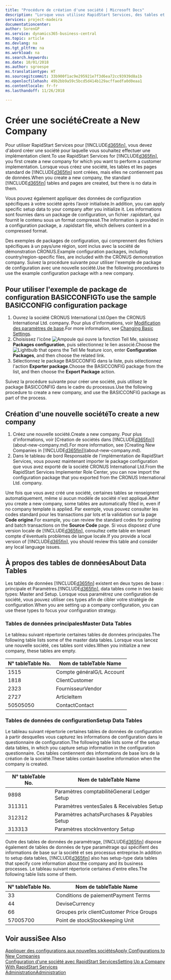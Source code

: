```yaml
---
title: "Procédure de création d'une société | Microsoft Docs"
description: "Lorsque vous utilisez RapidStart Services, des tables et des pages sont créées, mais elles ne contiennent pas de données."
services: project-madeira
documentationcenter: 
author: SorenGP
ms.service: dynamics365-business-central
ms.topic: article
ms.devlang: na
ms.tgt_pltfrm: na
ms.workload: na
ms.search.keywords: 
ms.date: 10/01/2018
ms.author: sgroespe
ms.translationtype: HT
ms.sourcegitcommit: 33b900f1ac9e295921e7f3d6ea72cc93939d8a1b
ms.openlocfilehash: 49b2bb9a59c5bcd5d414b129acffaedfa0d0eaa1
ms.contentlocale: fr-fr
ms.lasthandoff: 11/26/2018

---
```

# <a name="create-a-new-company"></a><span data-ttu-id="89a5b-103">Créer une société</span><span class="sxs-lookup"><span data-stu-id="89a5b-103">Create a New Company</span></span>
<span data-ttu-id="89a5b-104">Pour utiliser RapidStart Services pour [!INCLUDE[d365fin](includes/d365fin_md.md)], vous devez d'abord créer une société pour laquelle vous souhaitez effectuer une implémentation client.</span><span class="sxs-lookup"><span data-stu-id="89a5b-104">To use RapidStart Services for [!INCLUDE[d365fin](includes/d365fin_md.md)], you first create a new company for which you want to perform a customer implementation.</span></span> <span data-ttu-id="89a5b-105">Lorsque vous créez une société, les tables et les pages standard de [!INCLUDE[d365fin](includes/d365fin_md.md)] sont créées, mais elles ne contiennent pas de données.</span><span class="sxs-lookup"><span data-stu-id="89a5b-105">When you create a new company, the standard [!INCLUDE[d365fin](includes/d365fin_md.md)] tables and pages are created, but there is no data in them.</span></span>

<span data-ttu-id="89a5b-106">Vous pouvez également appliquer des données de configuration spécifiques à votre société après l’avoir initialisée.</span><span class="sxs-lookup"><span data-stu-id="89a5b-106">In addition, you can apply specific setup data to your company after you initialize it.</span></span> <span data-ttu-id="89a5b-107">Les informations sont fournies dans un package de configuration, un fichier .rapidstart, qui fournit le contenu sous un format compressé.</span><span class="sxs-lookup"><span data-stu-id="89a5b-107">The information is provided in a configuration package, a .rapidstart file, which delivers content in a compressed format.</span></span>  

<span data-ttu-id="89a5b-108">Des exemples de packages de configuration, qui comprennent des fichiers spécifiques à un pays/une région, sont inclus avec la société de démonstration CRONUS.</span><span class="sxs-lookup"><span data-stu-id="89a5b-108">Example configuration packages, including country/region-specific files, are included with the CRONUS demonstration company.</span></span> <span data-ttu-id="89a5b-109">Suivez la procédure suivante pour utiliser l'exemple de package de configuration avec une nouvelle société.</span><span class="sxs-lookup"><span data-stu-id="89a5b-109">Use the following procedures to use the example configuration package with a new company.</span></span>  

## <a name="to-use-the-sample-basicconfig-configuration-package"></a><span data-ttu-id="89a5b-110">Pour utiliser l'exemple de package de configuration BASICCONFIG</span><span class="sxs-lookup"><span data-stu-id="89a5b-110">To use the sample BASICCONFIG configuration package</span></span>  
1. <span data-ttu-id="89a5b-111">Ouvrez la société CRONUS International Ltd.</span><span class="sxs-lookup"><span data-stu-id="89a5b-111">Open the CRONUS International Ltd. company.</span></span> <span data-ttu-id="89a5b-112">Pour plus d'informations, voir [Modification des paramètres de base](ui-change-basic-settings.md).</span><span class="sxs-lookup"><span data-stu-id="89a5b-112">For more information, see [Changing Basic Settings](ui-change-basic-settings.md).</span></span>
2. <span data-ttu-id="89a5b-113">Choisissez l'icône ![Ampoule qui ouvre la fonction Tell Me](media/ui-search/search_small.png "Dites-moi ce que vous voulez faire"), saisissez **Packages configuration**, puis sélectionnez le lien associé.</span><span class="sxs-lookup"><span data-stu-id="89a5b-113">Choose the ![Lightbulb that opens the Tell Me feature](media/ui-search/search_small.png "Tell me what you want to do") icon, enter **Configuration Packages**, and then choose the related link.</span></span>  
3. <span data-ttu-id="89a5b-114">Sélectionnez le package BASICCONFIG dans la liste, puis sélectionnez l'action **Exporter package**.</span><span class="sxs-lookup"><span data-stu-id="89a5b-114">Choose the BASICCONFIG package from the list, and then choose the **Export Package** action.</span></span>  

<span data-ttu-id="89a5b-115">Suivez la procédure suivante pour créer une société, puis utilisez le package BASICCONFIG dans le cadre du processus.</span><span class="sxs-lookup"><span data-stu-id="89a5b-115">Use the following procedure to create a new company, and use the BASICCONFIG package as part of the process.</span></span>  

## <a name="to-create-a-new-company"></a><span data-ttu-id="89a5b-116">Création d'une nouvelle société</span><span class="sxs-lookup"><span data-stu-id="89a5b-116">To create a new company</span></span>  
1. <span data-ttu-id="89a5b-117">Créez une nouvelle société.</span><span class="sxs-lookup"><span data-stu-id="89a5b-117">Create a new company.</span></span> <span data-ttu-id="89a5b-118">Pour plus d'informations, voir [Création de sociétés dans [!INCLUDE[d365fin](includes/d365fin_md.md)]](about-new-company.md).</span><span class="sxs-lookup"><span data-stu-id="89a5b-118">For more information, see [Creating New Companies in [!INCLUDE[d365fin](includes/d365fin_md.md)]](about-new-company.md).</span></span>
2. <span data-ttu-id="89a5b-119">Dans le tableau de bord Responsable de l'implémentation de RapidStart Services, vous pouvez maintenant importer le package configuration que vous avez exporté de la société CRONUS International Ltd.</span><span class="sxs-lookup"><span data-stu-id="89a5b-119">From the RapidStart Services Implementer Role Center, you can now import the configuration package that you exported from the CRONUS International Ltd. company.</span></span>

<span data-ttu-id="89a5b-120">Une fois que vous avez créé une société, certaines tables se renseignent automatiquement, même si aucun modèle de société n'est appliqué.</span><span class="sxs-lookup"><span data-stu-id="89a5b-120">After you create a new company, some tables are automatically filled in, even if no company template is applied.</span></span> <span data-ttu-id="89a5b-121">Par exemple, vous pouvez consulter les codes standard pour les transactions par lots et la validation sur la page **Code origine**.</span><span class="sxs-lookup"><span data-stu-id="89a5b-121">For example, you can review the standard codes for posting and batch transactions on the **Source Code** page.</span></span> <span data-ttu-id="89a5b-122">Si vous disposez d'une version locale de [!INCLUDE[d365fin](includes/d365fin_md.md)], consultez cette table en tenant compte d'éventuels problèmes de langue locale.</span><span class="sxs-lookup"><span data-stu-id="89a5b-122">If you provide a local version of [!INCLUDE[d365fin](includes/d365fin_md.md)], you should review this table and consider any local language issues.</span></span>

## <a name="about-data-tables"></a><span data-ttu-id="89a5b-123">À propos des tables de données</span><span class="sxs-lookup"><span data-stu-id="89a5b-123">About Data Tables</span></span>
<span data-ttu-id="89a5b-124">Les tables de données [!INCLUDE[d365fin](includes/d365fin_md.md)] existent en deux types de base : principale et Paramètres.</span><span class="sxs-lookup"><span data-stu-id="89a5b-124">[!INCLUDE[d365fin](includes/d365fin_md.md)], data tables come in two basic types: Master and Setup.</span></span> <span data-ttu-id="89a5b-125">Lorsque vous paramétrez une configuration de société, vous pouvez utiliser ces types afin de cibler votre stratégie de configuration.</span><span class="sxs-lookup"><span data-stu-id="89a5b-125">When you are setting up a company configuration, you can use these types to focus your configuration strategy.</span></span>  

### <a name="master-data-tables"></a><span data-ttu-id="89a5b-126">Tables de données principales</span><span class="sxs-lookup"><span data-stu-id="89a5b-126">Master Data Tables</span></span>  
<span data-ttu-id="89a5b-127">Le tableau suivant répertorie certaines tables de données principales.</span><span class="sxs-lookup"><span data-stu-id="89a5b-127">The following table lists some of the master data tables.</span></span> <span data-ttu-id="89a5b-128">Lorsque vous lancez une nouvelle société, ces tables sont vides.</span><span class="sxs-lookup"><span data-stu-id="89a5b-128">When you initialize a new company, these tables are empty.</span></span>  

|<span data-ttu-id="89a5b-129">N° table</span><span class="sxs-lookup"><span data-stu-id="89a5b-129">Table No.</span></span>|<span data-ttu-id="89a5b-130">Nom de table</span><span class="sxs-lookup"><span data-stu-id="89a5b-130">Table Name</span></span>|  
|-------------------|--------------------|  
|<span data-ttu-id="89a5b-131">15</span><span class="sxs-lookup"><span data-stu-id="89a5b-131">15</span></span>|<span data-ttu-id="89a5b-132">Compte général</span><span class="sxs-lookup"><span data-stu-id="89a5b-132">G/L Account</span></span>|  
|<span data-ttu-id="89a5b-133">18</span><span class="sxs-lookup"><span data-stu-id="89a5b-133">18</span></span>|<span data-ttu-id="89a5b-134">Client</span><span class="sxs-lookup"><span data-stu-id="89a5b-134">Customer</span></span>|  
|<span data-ttu-id="89a5b-135">23</span><span class="sxs-lookup"><span data-stu-id="89a5b-135">23</span></span>|<span data-ttu-id="89a5b-136">Fournisseur</span><span class="sxs-lookup"><span data-stu-id="89a5b-136">Vendor</span></span>|  
|<span data-ttu-id="89a5b-137">27</span><span class="sxs-lookup"><span data-stu-id="89a5b-137">27</span></span>|<span data-ttu-id="89a5b-138">Article</span><span class="sxs-lookup"><span data-stu-id="89a5b-138">Item</span></span>|  
|<span data-ttu-id="89a5b-139">5050</span><span class="sxs-lookup"><span data-stu-id="89a5b-139">5050</span></span>|<span data-ttu-id="89a5b-140">Contact</span><span class="sxs-lookup"><span data-stu-id="89a5b-140">Contact</span></span>|  

### <a name="setup-data-tables"></a><span data-ttu-id="89a5b-141">Tables de données de configuration</span><span class="sxs-lookup"><span data-stu-id="89a5b-141">Setup Data Tables</span></span>  
<span data-ttu-id="89a5b-142">Le tableau suivant répertorie certaines tables de données de configuration à partir desquelles vous capturez les informations de configuration dans le questionnaire de configuration.</span><span class="sxs-lookup"><span data-stu-id="89a5b-142">The following table lists some of the setup data tables, in which you capture setup information in the configuration questionnaire.</span></span> <span data-ttu-id="89a5b-143">Ces tables contiennent des informations de base lors de la création de la société.</span><span class="sxs-lookup"><span data-stu-id="89a5b-143">These tables contain baseline information when the company is created.</span></span>  

|<span data-ttu-id="89a5b-144">N° table</span><span class="sxs-lookup"><span data-stu-id="89a5b-144">Table No.</span></span>|<span data-ttu-id="89a5b-145">Nom de table</span><span class="sxs-lookup"><span data-stu-id="89a5b-145">Table Name</span></span>|  
|-------------------|--------------------|  
|<span data-ttu-id="89a5b-146">98</span><span class="sxs-lookup"><span data-stu-id="89a5b-146">98</span></span>|<span data-ttu-id="89a5b-147">Paramètres comptabilité</span><span class="sxs-lookup"><span data-stu-id="89a5b-147">General Ledger Setup</span></span>|  
|<span data-ttu-id="89a5b-148">311</span><span class="sxs-lookup"><span data-stu-id="89a5b-148">311</span></span>|<span data-ttu-id="89a5b-149">Paramètres ventes</span><span class="sxs-lookup"><span data-stu-id="89a5b-149">Sales & Receivables Setup</span></span>|  
|<span data-ttu-id="89a5b-150">312</span><span class="sxs-lookup"><span data-stu-id="89a5b-150">312</span></span>|<span data-ttu-id="89a5b-151">Paramètres achats</span><span class="sxs-lookup"><span data-stu-id="89a5b-151">Purchases & Payables Setup</span></span>|  
|<span data-ttu-id="89a5b-152">313</span><span class="sxs-lookup"><span data-stu-id="89a5b-152">313</span></span>|<span data-ttu-id="89a5b-153">Paramètres stock</span><span class="sxs-lookup"><span data-stu-id="89a5b-153">Inventory Setup</span></span>|  

<span data-ttu-id="89a5b-154">Outre des tables de données de paramétrage, [!INCLUDE[d365fin](includes/d365fin_md.md)] dispose également de tables de données de type paramétrage qui spécifient des informations de base sur la société et ses processus entreprise.</span><span class="sxs-lookup"><span data-stu-id="89a5b-154">In addition to setup data tables, [!INCLUDE[d365fin](includes/d365fin_md.md)] also has setup-type data tables that specify core information about the company and its business processes.</span></span> <span data-ttu-id="89a5b-155">Le tableau suivant répertorie certaines d'entre elles.</span><span class="sxs-lookup"><span data-stu-id="89a5b-155">The following table lists some of them.</span></span>  

|<span data-ttu-id="89a5b-156">N° table</span><span class="sxs-lookup"><span data-stu-id="89a5b-156">Table No.</span></span>|<span data-ttu-id="89a5b-157">Nom de table</span><span class="sxs-lookup"><span data-stu-id="89a5b-157">Table Name</span></span>|  
|-------------------|--------------------|  
|<span data-ttu-id="89a5b-158">3</span><span class="sxs-lookup"><span data-stu-id="89a5b-158">3</span></span>|<span data-ttu-id="89a5b-159">Conditions de paiement</span><span class="sxs-lookup"><span data-stu-id="89a5b-159">Payment Terms</span></span>|  
|<span data-ttu-id="89a5b-160">4</span><span class="sxs-lookup"><span data-stu-id="89a5b-160">4</span></span>|<span data-ttu-id="89a5b-161">Devise</span><span class="sxs-lookup"><span data-stu-id="89a5b-161">Currency</span></span>|  
|<span data-ttu-id="89a5b-162">6</span><span class="sxs-lookup"><span data-stu-id="89a5b-162">6</span></span>|<span data-ttu-id="89a5b-163">Groupes prix client</span><span class="sxs-lookup"><span data-stu-id="89a5b-163">Customer Price Groups</span></span>|  
|<span data-ttu-id="89a5b-164">5700</span><span class="sxs-lookup"><span data-stu-id="89a5b-164">5700</span></span>|<span data-ttu-id="89a5b-165">Point de stock</span><span class="sxs-lookup"><span data-stu-id="89a5b-165">Stockkeeping Unit</span></span>|

  

## <a name="see-also"></a><span data-ttu-id="89a5b-166">Voir aussi</span><span class="sxs-lookup"><span data-stu-id="89a5b-166">See Also</span></span>  
[<span data-ttu-id="89a5b-167">Appliquer des configurations aux nouvelles sociétés</span><span class="sxs-lookup"><span data-stu-id="89a5b-167">Apply Configurations to New Companies</span></span>](admin-apply-configuration-to-new-companies.md)  
[<span data-ttu-id="89a5b-168">Configuration d'une société avec RapidStart Services</span><span class="sxs-lookup"><span data-stu-id="89a5b-168">Setting Up a Company With RapidStart Services</span></span>](admin-set-up-a-company-with-rapidstart.md)  
[<span data-ttu-id="89a5b-169">Administration</span><span class="sxs-lookup"><span data-stu-id="89a5b-169">Administration</span></span>](admin-setup-and-administration.md)

